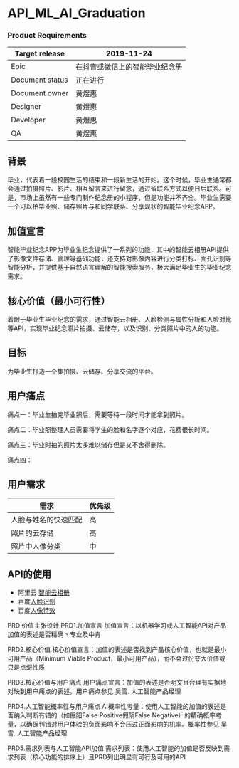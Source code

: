 # API_ML_AI_Graduation

### Product Requirements
|Target release|2019-11-24|
|---|---|
|Epic|在抖音或微信上的智能毕业纪念册|
|Document status|正在进行|
|Document owner|黄煜惠|
|Designer|黄煜惠|
|Developer|黄煜惠|
|QA|黄煜惠|

## 背景
毕业，代表着一段校园生活的结束和一段新生活的开始。这个时候，毕业生通常都会通过拍摄照片、影片、相互留言来进行留念，通过留联系方式以便日后联系。可是，市场上虽然有一些专门制作纪念册的小程序，但是功能并不齐全。毕业生需要一个可以拍毕业照、储存照片与和同学联系、分享现状的智能毕业纪念APP。

## 加值宣言
智能毕业纪念APP为毕业生纪念提供了一系列的功能，其中的智能云相册API提供了影像文件存储、管理等基础功能，还支持对影像内容进行分类打标、面孔识别等智能分析，并提供基于自然语言理解的智能搜索服务，极大满足毕业生的毕业纪念需求。

## 核心价值（最小可行性）
着眼于毕业生毕业纪念的需求，通过智能云相册、人脸检测与属性分析和人脸对比等API，实现毕业纪念照片拍摄、云储存，以及识别、分类照片中的人的功能。

## 目标
为毕业生打造一个集拍摄、云储存、分享交流的平台。

## 用户痛点
痛点一：毕业生拍完毕业照后，需要等待一段时间才能拿到照片。

痛点二：毕业照整理人员需要将学生的脸和名字逐个对应，花费很长时间。

痛点三：毕业时拍的照片太多难以储存但是又不舍得删除。

痛点四：

## 用户需求
|需求|优先级|
|---|---|
|人脸与姓名的快速匹配|高|
|照片的云存储|高|
|照片中人像分类|中|

## API的使用
- 阿里云 [智能云相册](https://help.aliyun.com/document_detail/59902.html?spm=5176.10609282.905295.17.469838010yyDq4)
- 百度[人脸识别](https://ai.baidu.com/tech/face)
- 百度[人像特效](https://ai.baidu.com/tech/body/seg)


PRD 价值主张设计
PRD1.加值宣言
加值宣言：以机器学习或人工智能API对产品加值的表述是否精确丶专业及中肯

PRD2.核心价值
核心价值宣言：加值的表述是否找到产品核心价值，也就是最小可用产品（Minimum Viable Product，最小可用产品），而不会过份夸大价值或只是点缀性质

PRD3.核心价值与用户痛点
用户痛点宣言：加值的表述是否明文且合理有实据地对映到用户痛点的表述。用户痛点参见 吴雪. 人工智能产品经理

PRD4.人工智能概率性与用户痛点
AI概率性考量：使用人工智能的加值的表述是否纳入判断有错的（如假阳False Positive假阴False Negative）的精确概率考量，以确保判错对用户体验的负面影响不会压过正面影响的机率。概率性参见 吴雪. 人工智能产品经理

PRD5.需求列表与人工智能API加值
需求列表：使用人工智能的加值是否反映到需求列表（核心功能的排序上）且PRD列出明显有可行及可用的API
